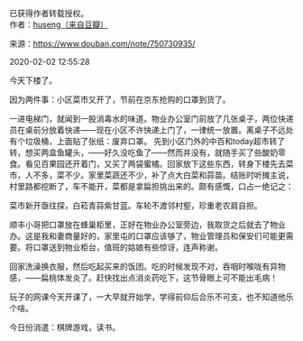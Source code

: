 已获得作者转载授权。  
作者：[huseng（来自豆瓣）](https://www.douban.com/people/huseng/) 

来源：https://www.douban.com/note/750730935/

2020-02-02 12:55:28

今天下楼了。 

因为两件事：小区菜市又开了，节前在京东抢购的口罩到货了。

 一进电梯门，就闻到一股消毒水的味道。物业办公室门前放了几张桌子，两位快递员在桌前分放着快递——现在小区不许快递上门了，一律统一放置。离桌子不远处有个垃圾桶，上面贴了张纸：废弃口罩。 先到小区门外的中百和today超市转了转，想买两盒鱼罐头，——好久没吃鱼了——然而并没有，就随手买了些酸奶零食。看见百果园还开着门，又买了两袋蜜橘。回家放下这些东西，转身下楼先去菜市，人不多，菜不少。家里菜蔬还不少，补了点大白菜和蒜苗。结账时听摊主说，村里路都挖断了，车不能开，菜都是拿扁担挑出来的。颇有感慨，口占一绝记之：

菜市新开亟往探，白菘青蒜紫甘蓝。车轮不渡邻村壑，珍重老农肩自担。

顺丰小哥把口罩放在蜂巢柜里，正好在物业办公室旁边，我取货之后就去了物业办。这是我和妻商量好的，家里屯的口罩应该够了，物业管理员和保安们可能更需要。将口罩送到物业柜台，值班的姑娘有些惊讶，连声称谢。 

回家洗澡换衣服，然后吃起买来的饭团。吃的时候发现不对，吞咽时喉咙有异物感，——扁桃体发炎了。赶快找出点消炎药吃下，这节骨眼上可不能出毛病！ 

玩子的网课今天开课了，一大早就开始学，学得前仰后合乐不可支，也不知道他乐个啥。 

今日份消遣：棋牌游戏，读书。